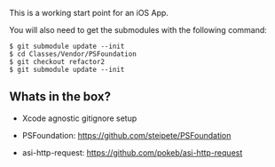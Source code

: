 This is a working start point for an iOS App. 

You will also need to get the submodules with the following command:

    $ git submodule update --init
	$ cd Classes/Vendor/PSFoundation
	$ git checkout refactor2
	$ git submodule update --init

Whats in the box?
-----------------

* Xcode agnostic gitignore setup

* PSFoundation:
https://github.com/steipete/PSFoundation


* asi-http-request:
https://github.com/pokeb/asi-http-request

